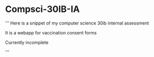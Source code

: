# Compsci-30IB-IA

'''
Here is a snippet of my computer science 30ib internal assessment

It is a webapp for vaccination consent forms

Currently incomplete

'''


